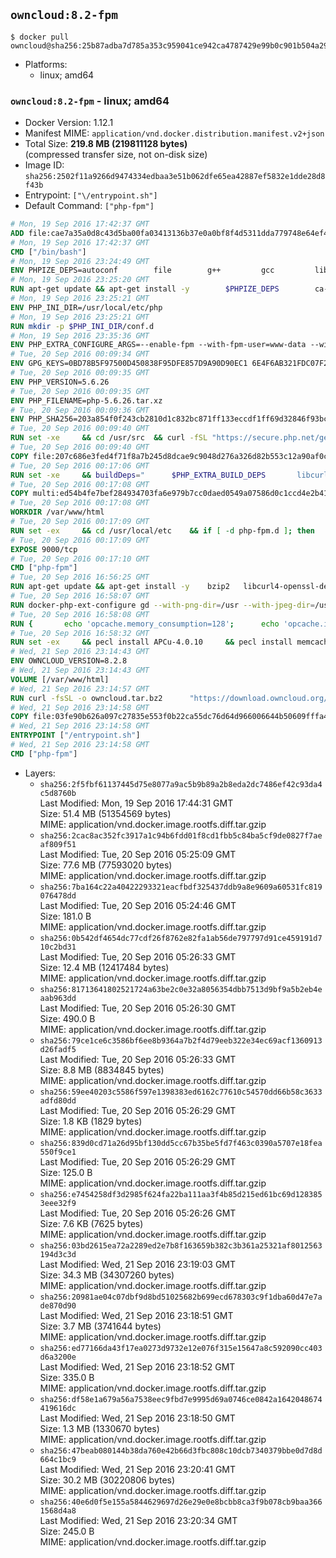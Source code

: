 ## `owncloud:8.2-fpm`

```console
$ docker pull owncloud@sha256:25b87adba7d785a353c959041ce942ca4787429e99b0c901b504a299e24889cc
```

-	Platforms:
	-	linux; amd64

### `owncloud:8.2-fpm` - linux; amd64

-	Docker Version: 1.12.1
-	Manifest MIME: `application/vnd.docker.distribution.manifest.v2+json`
-	Total Size: **219.8 MB (219811128 bytes)**  
	(compressed transfer size, not on-disk size)
-	Image ID: `sha256:2502f11a9266d9474334edbaa3e51b062dfe65ea42887ef5832e1dde28d8f43b`
-	Entrypoint: `["\/entrypoint.sh"]`
-	Default Command: `["php-fpm"]`

```dockerfile
# Mon, 19 Sep 2016 17:42:37 GMT
ADD file:cae7a35a0d8c43d5ba00fa03413136b37e0a0bf8f4d5311dda779748e64ef425 in / 
# Mon, 19 Sep 2016 17:42:37 GMT
CMD ["/bin/bash"]
# Mon, 19 Sep 2016 23:24:49 GMT
ENV PHPIZE_DEPS=autoconf 		file 		g++ 		gcc 		libc-dev 		make 		pkg-config 		re2c
# Mon, 19 Sep 2016 23:25:20 GMT
RUN apt-get update && apt-get install -y 		$PHPIZE_DEPS 		ca-certificates 		curl 		libedit2 		libsqlite3-0 		libxml2 		xz-utils 	--no-install-recommends && rm -r /var/lib/apt/lists/*
# Mon, 19 Sep 2016 23:25:21 GMT
ENV PHP_INI_DIR=/usr/local/etc/php
# Mon, 19 Sep 2016 23:25:21 GMT
RUN mkdir -p $PHP_INI_DIR/conf.d
# Mon, 19 Sep 2016 23:35:36 GMT
ENV PHP_EXTRA_CONFIGURE_ARGS=--enable-fpm --with-fpm-user=www-data --with-fpm-group=www-data
# Tue, 20 Sep 2016 00:09:34 GMT
ENV GPG_KEYS=0BD78B5F97500D450838F95DFE857D9A90D90EC1 6E4F6AB321FDC07F2C332E3AC2BF0BC433CFC8B3
# Tue, 20 Sep 2016 00:09:35 GMT
ENV PHP_VERSION=5.6.26
# Tue, 20 Sep 2016 00:09:35 GMT
ENV PHP_FILENAME=php-5.6.26.tar.xz
# Tue, 20 Sep 2016 00:09:36 GMT
ENV PHP_SHA256=203a854f0f243cb2810d1c832bc871ff133eccdf1ff69d32846f93bc1bef58a8
# Tue, 20 Sep 2016 00:09:40 GMT
RUN set -xe 	&& cd /usr/src 	&& curl -fSL "https://secure.php.net/get/$PHP_FILENAME/from/this/mirror" -o php.tar.xz 	&& echo "$PHP_SHA256 *php.tar.xz" | sha256sum -c - 	&& curl -fSL "https://secure.php.net/get/$PHP_FILENAME.asc/from/this/mirror" -o php.tar.xz.asc 	&& export GNUPGHOME="$(mktemp -d)" 	&& for key in $GPG_KEYS; do 		gpg --keyserver ha.pool.sks-keyservers.net --recv-keys "$key"; 	done 	&& gpg --batch --verify php.tar.xz.asc php.tar.xz 	&& rm -r "$GNUPGHOME"
# Tue, 20 Sep 2016 00:09:40 GMT
COPY file:207c686e3fed4f71f8a7b245d8dcae9c9048d276a326d82b553c12a90af0c0ca in /usr/local/bin/ 
# Tue, 20 Sep 2016 00:17:06 GMT
RUN set -xe 	&& buildDeps=" 		$PHP_EXTRA_BUILD_DEPS 		libcurl4-openssl-dev 		libedit-dev 		libsqlite3-dev 		libssl-dev 		libxml2-dev 	" 	&& apt-get update && apt-get install -y $buildDeps --no-install-recommends && rm -rf /var/lib/apt/lists/* 		&& docker-php-source extract 	&& cd /usr/src/php 	&& ./configure 		--with-config-file-path="$PHP_INI_DIR" 		--with-config-file-scan-dir="$PHP_INI_DIR/conf.d" 				--disable-cgi 				--enable-ftp 		--enable-mbstring 		--enable-mysqlnd 				--with-curl 		--with-libedit 		--with-openssl 		--with-zlib 				$PHP_EXTRA_CONFIGURE_ARGS 	&& make -j"$(nproc)" 	&& make install 	&& { find /usr/local/bin /usr/local/sbin -type f -executable -exec strip --strip-all '{}' + || true; } 	&& make clean 	&& docker-php-source delete 		&& apt-get purge -y --auto-remove -o APT::AutoRemove::RecommendsImportant=false $buildDeps
# Tue, 20 Sep 2016 00:17:08 GMT
COPY multi:ed54b4fe7bef284934703fa6e979b7cc0daed0549a07586d0c1ccd4e2b41884a in /usr/local/bin/ 
# Tue, 20 Sep 2016 00:17:08 GMT
WORKDIR /var/www/html
# Tue, 20 Sep 2016 00:17:09 GMT
RUN set -ex 	&& cd /usr/local/etc 	&& if [ -d php-fpm.d ]; then 		sed 's!=NONE/!=!g' php-fpm.conf.default | tee php-fpm.conf > /dev/null; 		cp php-fpm.d/www.conf.default php-fpm.d/www.conf; 	else 		mkdir php-fpm.d; 		cp php-fpm.conf.default php-fpm.d/www.conf; 		{ 			echo '[global]'; 			echo 'include=etc/php-fpm.d/*.conf'; 		} | tee php-fpm.conf; 	fi 	&& { 		echo '[global]'; 		echo 'error_log = /proc/self/fd/2'; 		echo; 		echo '[www]'; 		echo '; if we send this to /proc/self/fd/1, it never appears'; 		echo 'access.log = /proc/self/fd/2'; 		echo; 		echo 'clear_env = no'; 		echo; 		echo '; Ensure worker stdout and stderr are sent to the main error log.'; 		echo 'catch_workers_output = yes'; 	} | tee php-fpm.d/docker.conf 	&& { 		echo '[global]'; 		echo 'daemonize = no'; 		echo; 		echo '[www]'; 		echo 'listen = [::]:9000'; 	} | tee php-fpm.d/zz-docker.conf
# Tue, 20 Sep 2016 00:17:09 GMT
EXPOSE 9000/tcp
# Tue, 20 Sep 2016 00:17:10 GMT
CMD ["php-fpm"]
# Tue, 20 Sep 2016 16:56:25 GMT
RUN apt-get update && apt-get install -y 	bzip2 	libcurl4-openssl-dev 	libfreetype6-dev 	libicu-dev 	libjpeg-dev 	libldap2-dev 	libmcrypt-dev 	libmemcached-dev 	libpng12-dev 	libpq-dev 	libxml2-dev 	&& rm -rf /var/lib/apt/lists/*
# Tue, 20 Sep 2016 16:58:07 GMT
RUN docker-php-ext-configure gd --with-png-dir=/usr --with-jpeg-dir=/usr 	&& docker-php-ext-configure ldap --with-libdir=lib/x86_64-linux-gnu/ 	&& docker-php-ext-install exif gd intl ldap mbstring mcrypt mysql opcache pdo_mysql pdo_pgsql pgsql zip
# Tue, 20 Sep 2016 16:58:08 GMT
RUN { 		echo 'opcache.memory_consumption=128'; 		echo 'opcache.interned_strings_buffer=8'; 		echo 'opcache.max_accelerated_files=4000'; 		echo 'opcache.revalidate_freq=60'; 		echo 'opcache.fast_shutdown=1'; 		echo 'opcache.enable_cli=1'; 	} > /usr/local/etc/php/conf.d/opcache-recommended.ini
# Tue, 20 Sep 2016 16:58:32 GMT
RUN set -ex 	&& pecl install APCu-4.0.10 	&& pecl install memcached-2.2.0 	&& pecl install redis-2.2.8 	&& docker-php-ext-enable apcu memcached redis
# Wed, 21 Sep 2016 23:14:43 GMT
ENV OWNCLOUD_VERSION=8.2.8
# Wed, 21 Sep 2016 23:14:43 GMT
VOLUME [/var/www/html]
# Wed, 21 Sep 2016 23:14:57 GMT
RUN curl -fsSL -o owncloud.tar.bz2 		"https://download.owncloud.org/community/owncloud-${OWNCLOUD_VERSION}.tar.bz2" 	&& curl -fsSL -o owncloud.tar.bz2.asc 		"https://download.owncloud.org/community/owncloud-${OWNCLOUD_VERSION}.tar.bz2.asc" 	&& export GNUPGHOME="$(mktemp -d)" 	&& gpg --keyserver ha.pool.sks-keyservers.net --recv-keys E3036906AD9F30807351FAC32D5D5E97F6978A26 	&& gpg --batch --verify owncloud.tar.bz2.asc owncloud.tar.bz2 	&& rm -r "$GNUPGHOME" owncloud.tar.bz2.asc 	&& tar -xjf owncloud.tar.bz2 -C /usr/src/ 	&& rm owncloud.tar.bz2
# Wed, 21 Sep 2016 23:14:58 GMT
COPY file:03fe90b626a097c27835e553f0b22ca55dc76d64d966006644b50609fffa4161 in /entrypoint.sh 
# Wed, 21 Sep 2016 23:14:58 GMT
ENTRYPOINT ["/entrypoint.sh"]
# Wed, 21 Sep 2016 23:14:58 GMT
CMD ["php-fpm"]
```

-	Layers:
	-	`sha256:2f5fbf61137445d75e8077a9ac5b9b89a2b8eda2dc7486ef42c93da4c5d8760b`  
		Last Modified: Mon, 19 Sep 2016 17:44:31 GMT  
		Size: 51.4 MB (51354569 bytes)  
		MIME: application/vnd.docker.image.rootfs.diff.tar.gzip
	-	`sha256:2cac8ac352fc3917a1c94b6fdd01f8cd1fbb5c84ba5cf9de0827f7aeaf809f51`  
		Last Modified: Tue, 20 Sep 2016 05:25:09 GMT  
		Size: 77.6 MB (77593020 bytes)  
		MIME: application/vnd.docker.image.rootfs.diff.tar.gzip
	-	`sha256:7ba164c22a40422293321eacfbdf325437ddb9a8e9609a60531fc819076478dd`  
		Last Modified: Tue, 20 Sep 2016 05:24:46 GMT  
		Size: 181.0 B  
		MIME: application/vnd.docker.image.rootfs.diff.tar.gzip
	-	`sha256:0b542df4654dc77cdf26f8762e82fa1ab56de797797d91ce459191d710c2bd31`  
		Last Modified: Tue, 20 Sep 2016 05:26:33 GMT  
		Size: 12.4 MB (12417484 bytes)  
		MIME: application/vnd.docker.image.rootfs.diff.tar.gzip
	-	`sha256:81713641802521724a63be2c0e32a8056354dbb7513d9bf9a5b2eb4eaab963dd`  
		Last Modified: Tue, 20 Sep 2016 05:26:30 GMT  
		Size: 490.0 B  
		MIME: application/vnd.docker.image.rootfs.diff.tar.gzip
	-	`sha256:79ce1ce6c3586bf6ee8b9364a7b2f4d79eeb322e34ec69acf1360913d26fadf5`  
		Last Modified: Tue, 20 Sep 2016 05:26:33 GMT  
		Size: 8.8 MB (8834845 bytes)  
		MIME: application/vnd.docker.image.rootfs.diff.tar.gzip
	-	`sha256:59ee40203c5586f597e1398383ed6162c77610c54570dd66b58c3633adfd80dd`  
		Last Modified: Tue, 20 Sep 2016 05:26:29 GMT  
		Size: 1.8 KB (1829 bytes)  
		MIME: application/vnd.docker.image.rootfs.diff.tar.gzip
	-	`sha256:839d0cd71a26d95bf130dd5cc67b35be5fd7f463c0390a5707e18fea550f9ce1`  
		Last Modified: Tue, 20 Sep 2016 05:26:29 GMT  
		Size: 125.0 B  
		MIME: application/vnd.docker.image.rootfs.diff.tar.gzip
	-	`sha256:e7454258df3d2985f624fa22ba111aa3f4b85d215ed61bc69d1283853eee32f9`  
		Last Modified: Tue, 20 Sep 2016 05:26:26 GMT  
		Size: 7.6 KB (7625 bytes)  
		MIME: application/vnd.docker.image.rootfs.diff.tar.gzip
	-	`sha256:03bd2615ea72a2289ed2e7b8f163659b382c3b361a25321af8012563194d3c3d`  
		Last Modified: Wed, 21 Sep 2016 23:19:03 GMT  
		Size: 34.3 MB (34307260 bytes)  
		MIME: application/vnd.docker.image.rootfs.diff.tar.gzip
	-	`sha256:20981ae04c07dbf9d8bd51025682b699ecd678303c9f1dba60d47e7ade870d90`  
		Last Modified: Wed, 21 Sep 2016 23:18:51 GMT  
		Size: 3.7 MB (3741644 bytes)  
		MIME: application/vnd.docker.image.rootfs.diff.tar.gzip
	-	`sha256:ed77166da43f17ea0273d9732e12e076f315e15647a8c592090cc403d6a3200e`  
		Last Modified: Wed, 21 Sep 2016 23:18:52 GMT  
		Size: 335.0 B  
		MIME: application/vnd.docker.image.rootfs.diff.tar.gzip
	-	`sha256:df58e1a679a56a7538eec9fbd7e9995d69a0746ce0842a1642048674419616dc`  
		Last Modified: Wed, 21 Sep 2016 23:18:50 GMT  
		Size: 1.3 MB (1330670 bytes)  
		MIME: application/vnd.docker.image.rootfs.diff.tar.gzip
	-	`sha256:47beab080144b38da760e42b66d3fbc808c10dcb7340379bbe0d7d8d664c1bc9`  
		Last Modified: Wed, 21 Sep 2016 23:20:41 GMT  
		Size: 30.2 MB (30220806 bytes)  
		MIME: application/vnd.docker.image.rootfs.diff.tar.gzip
	-	`sha256:40e6d0f5e155a5844629697d26e29e0e8bcbb8ca3f9b078cb9baa3661568d4a8`  
		Last Modified: Wed, 21 Sep 2016 23:20:34 GMT  
		Size: 245.0 B  
		MIME: application/vnd.docker.image.rootfs.diff.tar.gzip
